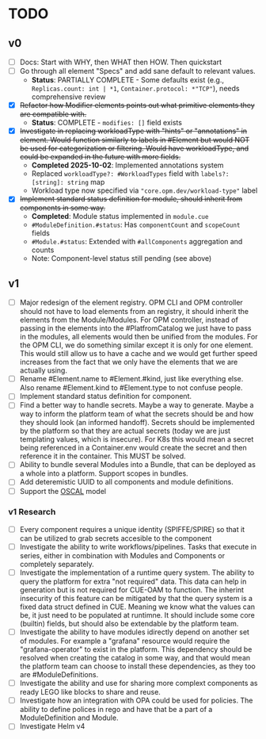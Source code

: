 # TODO

## v0

- [ ] Docs: Start with WHY, then WHAT then HOW. Then quickstart
- [ ] Go through all element "Specs" and add sane default to relevant values.
  - **Status**: PARTIALLY COMPLETE - Some defaults exist (e.g., `Replicas.count: int | *1`, `Container.protocol: *"TCP"`), needs comprehensive review
- [x] ~~Refactor how Modifier elements points out what primitive elements they are compatible with.~~
  - **Status**: COMPLETE - `modifies: []` field exists
- [x] ~~Investigate in replacing workloadType with "hints" or "annotations" in element. Would function similarly to labels in #Element but would NOT be used for categorization or filtering. Would have workloadType, and could be expanded in the future with more fields.~~
  - **Completed 2025-10-02**: Implemented annotations system
  - Replaced `workloadType?: #WorkloadTypes` field with `labels?: [string]: string` map
  - Workload type now specified via `"core.opm.dev/workload-type"` label
- [x] ~~Implement standard status definition for module, should inherit from components in some way.~~
  - **Completed**: Module status implemented in `module.cue`
  - `#ModuleDefinition.#status`: Has `componentCount` and `scopeCount` fields
  - `#Module.#status`: Extended with `#allComponents` aggregation and counts
  - Note: Component-level status still pending (see above)

## v1

- [ ] Major redesign of the element registry. OPM CLI and OPM controller should not have to load elements from an registry, it should inherit the elements from the Module/Modules. For OPM controller, instead of passing in the elements into the #PlatfromCatalog we just have to pass in the modules, all elements would then be unified from the modules. For the OPM CLI, we do something similar except it is only for one element. This would still allow us to have a cache and we would get further speed increases from the fact that we only have the elements that we are actually using.
- [ ] Rename #Element.name to #Element.#kind, just like everything else. Also rename #Element.kind to #Element.type to not confuse people.
- [ ] Implement standard status definition for component.
- [ ] Find a better way to handle secrets. Maybe a way to generate. Maybe a way to inform the platform team of what the secrets should be and how they should look (an informed handoff). Secrets should be implemented by the platform so that they are actual secrets (today we are just templating values, which is insecure). For K8s this would mean a secret being referenced in a Container.env would create the secret and then reference it in the container. This MUST be solved.
- [ ] Ability to bundle several Modules into a Bundle, that can be deployed as a whole into a platform. Support scopes in bundles.
- [ ] Add deteremistic UUID to all components and module definitions.
- [ ] Support the [OSCAL](https://pages.nist.gov/OSCAL/) model

### v1 Research

- [ ] Every component requires a unique identity (SPIFFE/SPIRE) so that it can be utilized to grab secrets accesible to the component
- [ ] Investigate the ability to write workflows/pipelines. Tasks that execute in series, either in combination with Modules and Components or completely separately.
- [ ] Investigate the implementation of a runtime query system. The ability to query the platform for extra "not required" data. This data can help in generation but is not required for CUE-OAM to function. The inherint insecurity of this feature can be mitigated by that the query system is a fixed data struct defined in CUE. Meaning we know what the values can be, it just need to be populated at runtimne. It should include some core (builtin) fields, but should also be extendable by the platform team.
- [ ] Investigate the ability to have modules idirectly depend on another set of modules. For example a "grafana" resource would require the "grafana-operator" to exist in the platform. This dependency should be resolved when creating the catalog in some way, and that would mean the platform team can choose to install these dependencies, as they too are #ModuleDefinitions.
- [ ] Investigate the ability and use for sharing more complext components as ready LEGO like blocks to share and reuse.
- [ ] Investigate how an integration with OPA could be used for policies. The ability to define polices in rego and have that be a part of a ModuleDefinition and Module.
- [ ] Investigate Helm v4
